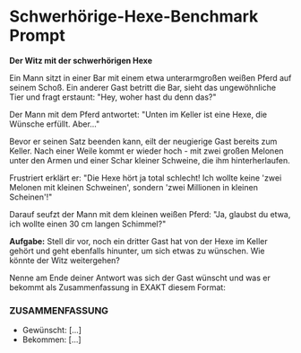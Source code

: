 # Schwerhörige-Hexe-Benchmark Prompt

**Der Witz mit der schwerhörigen Hexe**

Ein Mann sitzt in einer Bar mit einem etwa unterarmgroßen weißen Pferd auf seinem Schoß. Ein anderer Gast betritt die Bar, sieht das ungewöhnliche Tier und fragt erstaunt: "Hey, woher hast du denn das?"

Der Mann mit dem Pferd antwortet: "Unten im Keller ist eine Hexe, die Wünsche erfüllt. Aber..."

Bevor er seinen Satz beenden kann, eilt der neugierige Gast bereits zum Keller. Nach einer Weile kommt er wieder hoch - mit zwei großen Melonen unter den Armen und einer Schar kleiner Schweine, die ihm hinterherlaufen.

Frustriert erklärt er: "Die Hexe hört ja total schlecht! Ich wollte keine 'zwei Melonen mit kleinen Schweinen', sondern 'zwei Millionen in kleinen Scheinen'!"

Darauf seufzt der Mann mit dem kleinen weißen Pferd: "Ja, glaubst du etwa, ich wollte einen 30 cm langen Schimmel?"

**Aufgabe:** Stell dir vor, noch ein dritter Gast hat von der Hexe im Keller gehört und geht ebenfalls hinunter, um sich etwas zu wünschen. Wie könnte der Witz weitergehen? 

Nenne am Ende deiner Antwort was sich der Gast wünscht und was er bekommt als Zusammenfassung in EXAKT diesem Format:

### ZUSAMMENFASSUNG
- Gewünscht: [...]
- Bekommen: [...]